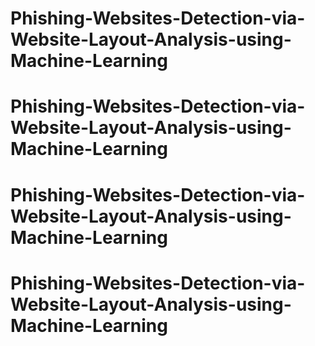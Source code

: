 # Phishing-Websites-Detection-via-Website-Layout-Analysis-using-Machine-Learning
# Phishing-Websites-Detection-via-Website-Layout-Analysis-using-Machine-Learning
# Phishing-Websites-Detection-via-Website-Layout-Analysis-using-Machine-Learning
# Phishing-Websites-Detection-via-Website-Layout-Analysis-using-Machine-Learning
